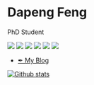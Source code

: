 <!-- ### Hi there 👋 -->

<!--
**DapengFeng/DapengFeng** is a ✨ _special_ ✨ repository because its `README.md` (this file) appears on your GitHub profile.

Here are some ideas to get you started:

- 🔭 I’m currently working on ...
- 🌱 I’m currently learning ...
- 👯 I’m looking to collaborate on ...
- 🤔 I’m looking for help with ...
- 💬 Ask me about ...
- 📫 How to reach me: ...
- 😄 Pronouns: ...
- ⚡ Fun fact: ...
-->

# Dapeng Feng

PhD Student

![](https://img.shields.io/badge/-Pytorch-ee4c2c?style=flat-square&logo=Pytorch&logoColor=000)
![](https://img.shields.io/badge/-Matlab-239120?style=flat-square&logo=Matlab&logoColor=fff)
![](https://img.shields.io/badge/-CMake-064F8C?style=flat-square&logo=CMake&logoColor=fff)
![](https://img.shields.io/badge/-VSCode-e34f26?style=flat-square&logo=Visual%20Studio%20Code&logoColor=fff)
![](https://img.shields.io/badge/-C%2B%2B-00599C?style=flat-square&logo=C%%2B%2B&logoColor=fff)
![](https://img.shields.io/badge/-Latex-008080?style=flat-square&logo=Latex&logoColor=fff)


- [✒ My Blog](https://dapengfeng.github.io)

[![Github stats](https://github-readme-stats.vercel.app/api?username=DapengFeng&count_private=true&include_all_commits=true&show_icons=true&show_icons=true&theme=synthwave)](https://dapengfeng.github.io)
